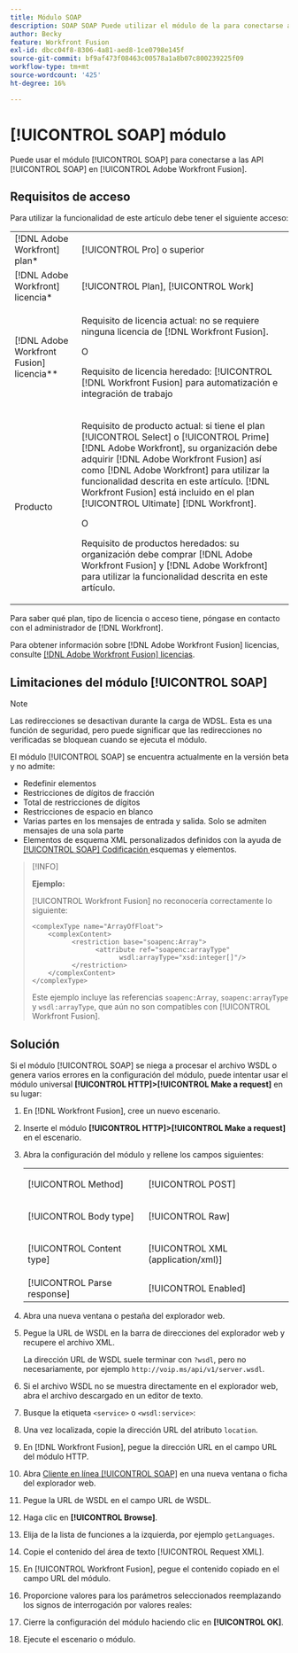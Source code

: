 ```yaml
---
title: Módulo SOAP
description: SOAP SOAP Puede utilizar el módulo de la para conectarse a las API de la en Adobe Workfront Fusion.
author: Becky
feature: Workfront Fusion
exl-id: dbcc04f8-8306-4a81-aed8-1ce0798e145f
source-git-commit: bf9af473f08463c00578a1a8b07c800239225f09
workflow-type: tm+mt
source-wordcount: '425'
ht-degree: 16%

---
```


# [!UICONTROL SOAP] módulo

Puede usar el módulo [!UICONTROL SOAP] para conectarse a las API [!UICONTROL SOAP] en [!UICONTROL Adobe Workfront Fusion].

## Requisitos de acceso

Para utilizar la funcionalidad de este artículo debe tener el siguiente acceso:

<table style="table-layout:auto"> 
 <col> 
 <col> 
 <tbody> 
  <tr> 
   <td role="rowheader">[!DNL Adobe Workfront] plan*</td>
  <td> <p>[!UICONTROL Pro] o superior</p> </td>
  </tr> 
  <tr data-mc-conditions=""> 
   <td role="rowheader">[!DNL Adobe Workfront] licencia*</td>
   <td> <p>[!UICONTROL Plan], [!UICONTROL Work]</p> </td> 
  </tr> 
  <tr> 
   <td role="rowheader">[!DNL Adobe Workfront Fusion] licencia**</td> 
   <td>
   <p>Requisito de licencia actual: no se requiere ninguna licencia de [!DNL Workfront Fusion].</p>
   <p>O</p>
   <p>Requisito de licencia heredado: [!UICONTROL [!DNL Workfront Fusion] para automatización e integración de trabajo </p>
   </td> 
  </tr> 
  <tr> 
   <td role="rowheader">Producto</td> 
   <td>
   <p>Requisito de producto actual: si tiene el plan [!UICONTROL Select] o [!UICONTROL Prime] [!DNL Adobe Workfront], su organización debe adquirir [!DNL Adobe Workfront Fusion] así como [!DNL Adobe Workfront] para utilizar la funcionalidad descrita en este artículo. [!DNL Workfront Fusion] está incluido en el plan [!UICONTROL Ultimate] [!DNL Workfront].</p>
   <p>O</p>
   <p>Requisito de productos heredados: su organización debe comprar [!DNL Adobe Workfront Fusion] y [!DNL Adobe Workfront] para utilizar la funcionalidad descrita en este artículo.</p>
   </td> 
  </tr> 
 </tbody> 
</table>

Para saber qué plan, tipo de licencia o acceso tiene, póngase en contacto con el administrador de [!DNL Workfront].

Para obtener información sobre [!DNL Adobe Workfront Fusion] licencias, consulte [[!DNL Adobe Workfront Fusion] licencias](/help/workfront-fusion/set-up-and-manage-workfront-fusion/licensing-operations-overview/license-automation-vs-integration.md).

## Limitaciones del módulo [!UICONTROL SOAP]

>[!NOTE]
>
>Las redirecciones se desactivan durante la carga de WDSL. Esta es una función de seguridad, pero puede significar que las redirecciones no verificadas se bloquean cuando se ejecuta el módulo.

El módulo [!UICONTROL SOAP] se encuentra actualmente en la versión beta y no admite:

* Redefinir elementos
* Restricciones de dígitos de fracción
* Total de restricciones de dígitos
* Restricciones de espacio en blanco
* Varias partes en los mensajes de entrada y salida. Solo se admiten mensajes de una sola parte
* Elementos de esquema XML personalizados definidos con la ayuda de [[!UICONTROL SOAP] Codificación ](https://schemas.xmlsoap.org) esquemas y elementos.

>[!INFO]
>
>**Ejemplo:**
>  
>[!UICONTROL Workfront Fusion] no reconocería correctamente lo siguiente:
>
>```
><complexType name="ArrayOfFloat">
>     <complexContent>
>           <restriction base="soapenc:Array">
>                 <attribute ref="soapenc:arrayType"
>                       wsdl:arrayType="xsd:integer[]"/>
>           </restriction>
>     </complexContent>
></complexType>
>```
>
>Este ejemplo incluye las referencias `soapenc:Array`, `soapenc:arrayType` y `wsdl:arrayType`, que aún no son compatibles con [!UICONTROL Workfront Fusion].

## Solución

Si el módulo [!UICONTROL SOAP] se niega a procesar el archivo WSDL o genera varios errores en la configuración del módulo, puede intentar usar el módulo universal **[!UICONTROL HTTP]>[!UICONTROL Make a request]** en su lugar:

1. En [!DNL Workfront Fusion], cree un nuevo escenario.
1. Inserte el módulo **[!UICONTROL HTTP]>[!UICONTROL Make a request]** en el escenario.
1. Abra la configuración del módulo y rellene los campos siguientes:

   <table style="table-layout:auto"> 
    <col> 
    <col> 
    <tbody> 
     <tr> 
      <td role="rowheader">[!UICONTROL Method]</td> 
      <td> <p>[!UICONTROL POST]</p> </td> 
     </tr> 
     <tr data-mc-conditions=""> 
      <td role="rowheader">[!UICONTROL Body type]</td> 
      <td> <p>[!UICONTROL Raw]</p> </td>
     </tr> 
     <tr> 
      <td role="rowheader">[!UICONTROL Content type]</td> 
      <td> <p>[!UICONTROL XML (application/xml)]</p> </td> 
     </tr> 
     <tr> 
      <td role="rowheader">[!UICONTROL Parse response]</td> 
      <td>[!UICONTROL Enabled]</td> 
     </tr> 
    </tbody> 
   </table>

   <!--![](/help/workfront-fusion/references/apps-and-modules/assets/workaround-350x443.png)-->

1. Abra una nueva ventana o pestaña del explorador web.
1. Pegue la URL de WSDL en la barra de direcciones del explorador web y recupere el archivo XML.

   La dirección URL de WSDL suele terminar con `?wsdl`, pero no necesariamente, por ejemplo `http://voip.ms/api/v1/server.wsdl`.

1. Si el archivo WSDL no se muestra directamente en el explorador web, abra el archivo descargado en un editor de texto.
1. Busque la etiqueta `<service>` o `<wsdl:service>`:

   <!--![](/help/workfront-fusion/references/apps-and-modules/assets/service-350x65.png)-->

1. Una vez localizada, copie la dirección URL del atributo `location`.
1. En [!DNL Workfront Fusion], pegue la dirección URL en el campo URL del módulo HTTP.
1. Abra [Cliente en línea [!UICONTROL SOAP]](https://wsdlbrowser.com/) en una nueva ventana o ficha del explorador web.
1. Pegue la URL de WSDL en el campo URL de WSDL.
1. Haga clic en **[!UICONTROL Browse]**.
1. Elija de la lista de funciones a la izquierda, por ejemplo `getLanguages`.
1. Copie el contenido del área de texto [!UICONTROL Request XML].
1. En [!UICONTROL Workfront Fusion], pegue el contenido copiado en el campo URL del módulo.
1. Proporcione valores para los parámetros seleccionados reemplazando los signos de interrogación por valores reales:

   <!--![](/help/workfront-fusion/references/apps-and-modules/assets/request-xml-350x172.png)-->

1. Cierre la configuración del módulo haciendo clic en **[!UICONTROL OK]**.
1. Ejecute el escenario o módulo.
